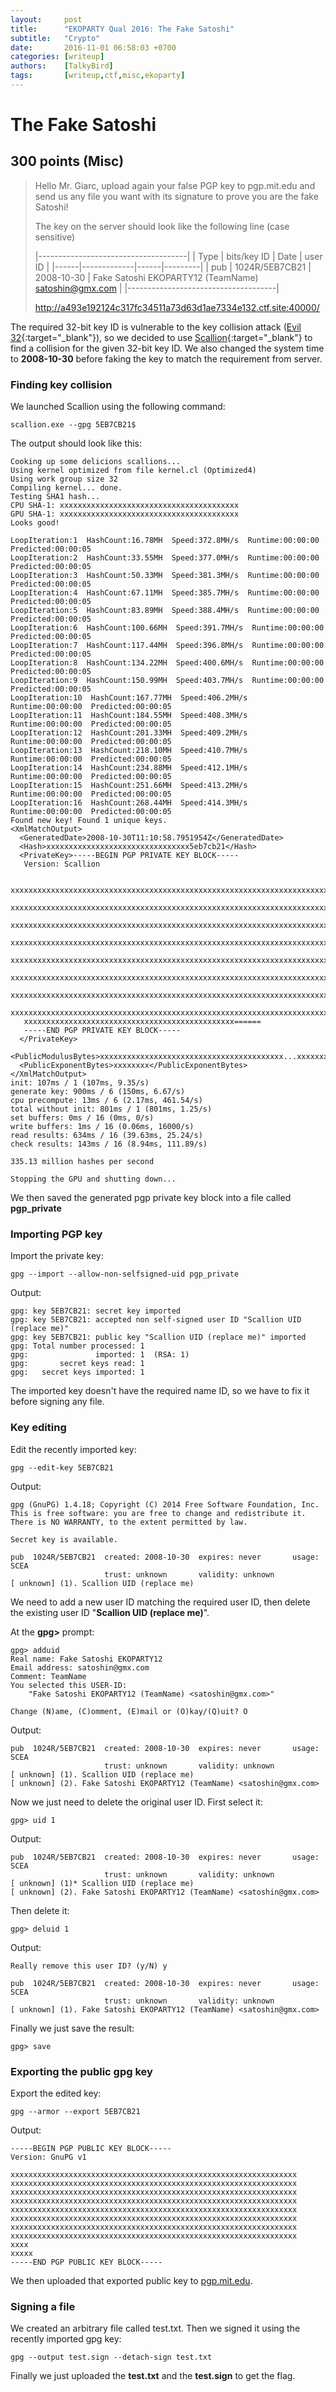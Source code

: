 ```yaml
---
layout:     post
title:      "EKOPARTY Qual 2016: The Fake Satoshi"
subtitle:   "Crypto"
date:       2016-11-01 06:58:03 +0700
categories: [writeup]
authors:    [TalkyBird]
tags:       [writeup,ctf,misc,ekoparty]
---
```


# The Fake Satoshi #

## 300 points (Misc) ##

> Hello Mr. Giarc, upload again your false PGP key to pgp.mit.edu and send us any file you want with its signature to prove you are the fake Satoshi!
>
> The key on the server should look like the following line (case sensitive)
>
> |-------------------------------------|
> | Type | bits/key ID | Date | user ID |
> |------|-------------|------|---------|
> | pub  | 1024R/5EB7CB21 | 2008-10-30 | Fake Satoshi EKOPARTY12 (TeamName) satoshin@gmx.com |
> |-------------------------------------|
>
> http://a493e192124c317fc34511a73d63d1ae7334e132.ctf.site:40000/

The required 32-bit key ID is vulnerable to the key collision attack ([Evil 32](https://evil32.com/){:target="_blank"}), so we decided to use [Scallion](https://github.com/lachesis/scallion){:target="_blank"} to find a collision for the given 32-bit key ID. We also changed the system time to **2008-10-30** before faking the key to match the requirement from server.
 
### Finding key collision ###
We launched Scallion using the following command: 

    scallion.exe --gpg 5EB7CB21$

The output should look like this:
    
    Cooking up some delicions scallions...
    Using kernel optimized from file kernel.cl (Optimized4)
    Using work group size 32
    Compiling kernel... done.
    Testing SHA1 hash...
    CPU SHA-1: xxxxxxxxxxxxxxxxxxxxxxxxxxxxxxxxxxxxxxxx
    GPU SHA-1: xxxxxxxxxxxxxxxxxxxxxxxxxxxxxxxxxxxxxxxx
    Looks good!
    
    LoopIteration:1  HashCount:16.78MH  Speed:372.8MH/s  Runtime:00:00:00  Predicted:00:00:05  
    LoopIteration:2  HashCount:33.55MH  Speed:377.0MH/s  Runtime:00:00:00  Predicted:00:00:05  
    LoopIteration:3  HashCount:50.33MH  Speed:381.3MH/s  Runtime:00:00:00  Predicted:00:00:05  
    LoopIteration:4  HashCount:67.11MH  Speed:385.7MH/s  Runtime:00:00:00  Predicted:00:00:05  
    LoopIteration:5  HashCount:83.89MH  Speed:388.4MH/s  Runtime:00:00:00  Predicted:00:00:05  
    LoopIteration:6  HashCount:100.66MH  Speed:391.7MH/s  Runtime:00:00:00  Predicted:00:00:05  
    LoopIteration:7  HashCount:117.44MH  Speed:396.8MH/s  Runtime:00:00:00  Predicted:00:00:05  
    LoopIteration:8  HashCount:134.22MH  Speed:400.6MH/s  Runtime:00:00:00  Predicted:00:00:05  
    LoopIteration:9  HashCount:150.99MH  Speed:403.7MH/s  Runtime:00:00:00  Predicted:00:00:05  
    LoopIteration:10  HashCount:167.77MH  Speed:406.2MH/s  Runtime:00:00:00  Predicted:00:00:05  
    LoopIteration:11  HashCount:184.55MH  Speed:408.3MH/s  Runtime:00:00:00  Predicted:00:00:05  
    LoopIteration:12  HashCount:201.33MH  Speed:409.2MH/s  Runtime:00:00:00  Predicted:00:00:05  
    LoopIteration:13  HashCount:218.10MH  Speed:410.7MH/s  Runtime:00:00:00  Predicted:00:00:05  
    LoopIteration:14  HashCount:234.88MH  Speed:412.1MH/s  Runtime:00:00:00  Predicted:00:00:05  
    LoopIteration:15  HashCount:251.66MH  Speed:413.2MH/s  Runtime:00:00:00  Predicted:00:00:05  
    LoopIteration:16  HashCount:268.44MH  Speed:414.3MH/s  Runtime:00:00:00  Predicted:00:00:05
    Found new key! Found 1 unique keys.
    <XmlMatchOutput>
      <GeneratedDate>2008-10-30T11:10:58.7951954Z</GeneratedDate>
      <Hash>xxxxxxxxxxxxxxxxxxxxxxxxxxxxxxxx5eb7cb21</Hash>
      <PrivateKey>-----BEGIN PGP PRIVATE KEY BLOCK-----
       Version: Scallion

       xxxxxxxxxxxxxxxxxxxxxxxxxxxxxxxxxxxxxxxxxxxxxxxxxxxxxxxxxxxxxxxxxxxxxxxxxxxxxx
       xxxxxxxxxxxxxxxxxxxxxxxxxxxxxxxxxxxxxxxxxxxxxxxxxxxxxxxxxxxxxxxxxxxxxxxxxxxxxx
       xxxxxxxxxxxxxxxxxxxxxxxxxxxxxxxxxxxxxxxxxxxxxxxxxxxxxxxxxxxxxxxxxxxxxxxxxxxxxx
       xxxxxxxxxxxxxxxxxxxxxxxxxxxxxxxxxxxxxxxxxxxxxxxxxxxxxxxxxxxxxxxxxxxxxxxxxxxxxx
       xxxxxxxxxxxxxxxxxxxxxxxxxxxxxxxxxxxxxxxxxxxxxxxxxxxxxxxxxxxxxxxxxxxxxxxxxxxxxx
       xxxxxxxxxxxxxxxxxxxxxxxxxxxxxxxxxxxxxxxxxxxxxxxxxxxxxxxxxxxxxxxxxxxxxxxxxxxxxx
       xxxxxxxxxxxxxxxxxxxxxxxxxxxxxxxxxxxxxxxxxxxxxxxxxxxxxxxxxxxxxxxxxxxxxxxxxxxxxx
       xxxxxxxxxxxxxxxxxxxxxxxxxxxxxxxxxxxxxxxxxxxxxxxxxxxxxxxxxxxxxxxxxxxxxxxxxxxxxx
       xxxxxxxxxxxxxxxxxxxxxxxxxxxxxxxxxxxxxxxxxxxxxxx======
       -----END PGP PRIVATE KEY BLOCK-----
      </PrivateKey>
      <PublicModulusBytes>xxxxxxxxxxxxxxxxxxxxxxxxxxxxxxxxxxxxxxxxx...xxxxxxx</PublicModulusBytes>
      <PublicExponentBytes>xxxxxxxx</PublicExponentBytes>
    </XmlMatchOutput>
    init: 107ms / 1 (107ms, 9.35/s)
    generate key: 900ms / 6 (150ms, 6.67/s)
    cpu precompute: 13ms / 6 (2.17ms, 461.54/s)
    total without init: 801ms / 1 (801ms, 1.25/s)
    set buffers: 0ms / 16 (0ms, 0/s)
    write buffers: 1ms / 16 (0.06ms, 16000/s)
    read results: 634ms / 16 (39.63ms, 25.24/s)
    check results: 143ms / 16 (8.94ms, 111.89/s)
    
    335.13 million hashes per second
    
    Stopping the GPU and shutting down...

We then saved the generated pgp private key block into a file called **pgp_private**

### Importing PGP key ###
Import the private key:

    gpg --import --allow-non-selfsigned-uid pgp_private

Output:

    gpg: key 5EB7CB21: secret key imported
    gpg: key 5EB7CB21: accepted non self-signed user ID "Scallion UID (replace me)"
    gpg: key 5EB7CB21: public key "Scallion UID (replace me)" imported
    gpg: Total number processed: 1
    gpg:               imported: 1  (RSA: 1)
    gpg:       secret keys read: 1
    gpg:   secret keys imported: 1
 
The imported key doesn't have the required name ID, so we have to fix it before signing any file.

### Key editing ###
Edit the recently imported key:

    gpg --edit-key 5EB7CB21
    
Output:

    gpg (GnuPG) 1.4.18; Copyright (C) 2014 Free Software Foundation, Inc.
    This is free software: you are free to change and redistribute it.
    There is NO WARRANTY, to the extent permitted by law.
    
    Secret key is available.
    
    pub  1024R/5EB7CB21  created: 2008-10-30  expires: never       usage: SCEA
                         trust: unknown       validity: unknown
    [ unknown] (1). Scallion UID (replace me)


We need to add a new user ID matching the required user ID, then delete the existing user ID "**Scallion UID (replace me)**".

At the **gpg>** prompt:

    gpg> adduid
    Real name: Fake Satoshi EKOPARTY12
    Email address: satoshin@gmx.com
    Comment: TeamName
    You selected this USER-ID:
        "Fake Satoshi EKOPARTY12 (TeamName) <satoshin@gmx.com>"
    
    Change (N)ame, (C)omment, (E)mail or (O)kay/(Q)uit? O
    
Output:

    pub  1024R/5EB7CB21  created: 2008-10-30  expires: never       usage: SCEA
                         trust: unknown       validity: unknown
    [ unknown] (1). Scallion UID (replace me)
    [ unknown] (2). Fake Satoshi EKOPARTY12 (TeamName) <satoshin@gmx.com>


Now we just need to delete the original user ID. First select it:

    gpg> uid 1

Output:

    pub  1024R/5EB7CB21  created: 2008-10-30  expires: never       usage: SCEA
                         trust: unknown       validity: unknown
    [ unknown] (1)* Scallion UID (replace me)
    [ unknown] (2). Fake Satoshi EKOPARTY12 (TeamName) <satoshin@gmx.com>

Then delete it:

    gpg> deluid 1

Output:
    
    Really remove this user ID? (y/N) y
    
    pub  1024R/5EB7CB21  created: 2008-10-30  expires: never       usage: SCEA
                         trust: unknown       validity: unknown
    [ unknown] (1). Fake Satoshi EKOPARTY12 (TeamName) <satoshin@gmx.com>

Finally we just save the result:

    gpg> save

### Exporting the public gpg key ###
Export the edited key:

    gpg --armor --export 5EB7CB21

Output:

    -----BEGIN PGP PUBLIC KEY BLOCK-----
    Version: GnuPG v1
    
    xxxxxxxxxxxxxxxxxxxxxxxxxxxxxxxxxxxxxxxxxxxxxxxxxxxxxxxxxxxxxxxx
    xxxxxxxxxxxxxxxxxxxxxxxxxxxxxxxxxxxxxxxxxxxxxxxxxxxxxxxxxxxxxxxx
    xxxxxxxxxxxxxxxxxxxxxxxxxxxxxxxxxxxxxxxxxxxxxxxxxxxxxxxxxxxxxxxx
    xxxxxxxxxxxxxxxxxxxxxxxxxxxxxxxxxxxxxxxxxxxxxxxxxxxxxxxxxxxxxxxx
    xxxxxxxxxxxxxxxxxxxxxxxxxxxxxxxxxxxxxxxxxxxxxxxxxxxxxxxxxxxxxxxx
    xxxxxxxxxxxxxxxxxxxxxxxxxxxxxxxxxxxxxxxxxxxxxxxxxxxxxxxxxxxxxxxx
    xxxxxxxxxxxxxxxxxxxxxxxxxxxxxxxxxxxxxxxxxxxxxxxxxxxxxxxxxxxxxxxx
    xxxxxxxxxxxxxxxxxxxxxxxxxxxxxxxxxxxxxxxxxxxxxxxxxxxxxxxxxxxxxxxx
    xxxx
    xxxxx
    -----END PGP PUBLIC KEY BLOCK-----
    
We then uploaded that exported public key to [pgp.mit.edu](pgp.mit.edu).

### Signing a file ###
We created an  arbitrary file called test.txt. Then we signed it using the recently imported gpg key:

    gpg --output test.sign --detach-sign test.txt
    
Finally we just uploaded the **test.txt** and the **test.sign** to get the flag.

